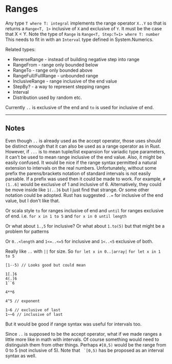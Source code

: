 # Ranges

Any type `T where T: integral` implements the range operator `X..Y` so that is returns a `Range<T, 1>` inclusive of `X` and exclusive of `Y`. It must be the case that  X < Y. Note the type of `Range` is `Range<T, Step:T=1> where T: number`  This needs to fit in with an `Interval` type defined in System.Numerics.

Related types:

   * ReverseRange - instead of building negative step into range
   * RangeFrom - range only bounded below
   * RangeTo - range only bounded above
   * RangeFull/FullRange - unbounded range
   * InclusiveRange - range inclusive of the end value
   * StepBy? - a way to represent stepping ranges
   * Interval
   * Distribution used by random etc.

Currently `..` is exclusive of the end and `to` is used for inclusive of end.

---

## Notes

Even though `..` is already used as the accept operator, those uses should be distinct enough that it can also be used as a range operator as in Rust. However, if `...` is to mean tuple/list expansion for variadic type parameters, it can't be used to mean range inclusive of the end value. Also, it might be easily confused. It would be nice if the range syntax permitted a natural extension to intervals on the real numbers. Unfortunately, without some prefix the parens/brackets notation of standard intervals is not easily parsable. If a prefix was used then it could be made to work. For example, `#(1..6]` would be exclusive of 1 and inclusive of 6. Alternatively, they could be move inside like `1(..]6` but I just find that strange. Or some other notation could be adopted. Rust has suggested `..=` for inclusive of the end value, but I don't like that. 

Or scala style `to` for ranges inclusive of end and `until` for ranges exclusive of end. i.e. `for x in 1 to 5` and `for x in 0 until length`

Or what about `1.,5` for inclusive? Or what about `1.to(5)` but that might be a problem for patterns

Or `0..<length` and `1<=..<=5` for inclusive and `1<..<5` exclusive of both.

Really like `..` with `||` for size. So `for let x in 0..|array|` `for let x in 1 to 5`

    [1--5) // Looks good but could mean

    1[.]6
    4(.]6
    1``6

    4**6

    4^5 // exponent

    1~6 // exclusive of last
    1~~6 // inclusive of last
 
 But it would be good if range syntax was useful for intervals too.
 
 Since `..` is supposed to be the accept operator, what if we made ranges a little more like in math with intervals. Of course something would need to distinguish them from other things. Perhaps `#[0,5)` would be the range from 0 to 5 (not inclusive of 5). Note that `` `[0,5)`` has be proposed as an interval syntax as well.